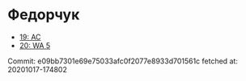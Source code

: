 # Федорчук
- [19: AC](19.md)
- [20: WA 5](20.md)

Commit: e09bb7301e69e75033afc0f2077e8933d701561c
 fetched at: 20201017-174802
